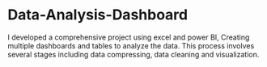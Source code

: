 # Data-Analysis-Dashboard
I developed a comprehensive project using excel and power BI, Creating multiple dashboards and tables to analyze the data. This process involves several stages including data compressing, data cleaning and visualization.
